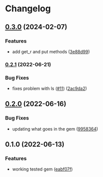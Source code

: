 # Changelog

## [0.3.0](https://www.github.com/mlibrary/sftp/compare/v0.2.1...v0.3.0) (2024-02-07)


### Features

* add get_r and put methods ([3e88d99](https://www.github.com/mlibrary/sftp/commit/3e88d9929c426aa6fc22923e98d2006af5686e59))

### [0.2.1](https://www.github.com/mlibrary/sftp/compare/v0.2.0...v0.2.1) (2022-06-21)


### Bug Fixes

* fixes problem with ls ([#11](https://www.github.com/mlibrary/sftp/issues/11)) ([2ac9da2](https://www.github.com/mlibrary/sftp/commit/2ac9da25a3502def89e504af4b8bdecc97266700))

## [0.2.0](https://www.github.com/mlibrary/sftp/compare/v0.1.0...v0.2.0) (2022-06-16)


### Bug Fixes

* updating what goes in the gem ([9958364](https://www.github.com/mlibrary/sftp/commit/99583642f5e64de0a22eb6c9c1c4232e60d682eb))

## 0.1.0 (2022-06-13)


### Features

* working tested gem ([eabf07f](https://www.github.com/mlibrary/sftp/commit/eabf07f86b46ee3a5d42214fa0665c97ed16b77e))
